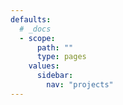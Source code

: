 ```yaml
---
defaults:
  # _docs
  - scope:
      path: ""
      type: pages
    values:
      sidebar:
        nav: "projects"
---
```

